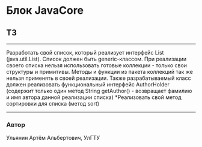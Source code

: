 # Блок JavaCore

## ТЗ
___
Разработать свой список, который реализует интерфейс List (java.util.List). Список должен быть generic-классом.
При реализации своего списка нельзя использовать готовые коллекции - только свои структуры и примитивы. Методы и функции из пакета коллекций так же нельзя применять в своей реализации.
Также разрабатываемый класс должен реализовать функциональный интерфейс AuthorHolder (содержит только один метод String getAuthor() - возвращает фамилию и имя автора данной реализации списка)
*Реализовать свой метод сортировки для списка (метод sort)
___
### Автор
Ульянин Артём Альбертович, УлГТУ